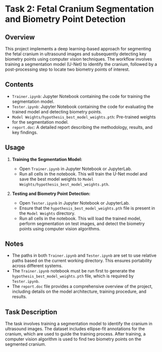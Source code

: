 # Task 2: Fetal Cranium Segmentation and Biometry Point Detection

## Overview

This project implements a deep learning-based approach for segmenting the fetal cranium in ultrasound images and subsequently detecting key biometry points using computer vision techniques. The workflow involves training a segmentation model (U-Net) to identify the cranium, followed by a post-processing step to locate two biometry points of interest.

## Contents

*   `Trainer.ipynb`: Jupyter Notebook containing the code for training the segmentation model.
*   `Tester.ipynb`: Jupyter Notebook containing the code for evaluating the trained model and detecting biometry points.
*   `Model Weights/hypothesis_best_model_weights.pth`: Pre-trained weights for the segmentation model.
*   `report.doc`: A detailed report describing the methodology, results, and key findings.


## Usage

1.  **Training the Segmentation Model:**

    *   Open `Trainer.ipynb` in Jupyter Notebook or JupyterLab.
    *   Run all cells in the notebook. This will train the U-Net model and save the best model weights to `Model Weights/hypothesis_best_model_weights.pth`.

2.  **Testing and Biometry Point Detection:**

    *   Open `Tester.ipynb` in Jupyter Notebook or JupyterLab.
    *   Ensure that the `hypothesis_best_model_weights.pth` file is present in the `Model Weights` directory.
    *   Run all cells in the notebook. This will load the trained model, perform segmentation on test images, and detect the biometry points using computer vision algorithms.

## Notes

*   The paths in both `Trainer.ipynb` and `Tester.ipynb` are set to use relative paths based on the current working directory. This ensures portability across different systems.
*   The `Trainer.ipynb` notebook must be run first to generate the `hypothesis_best_model_weights.pth` file, which is required by `Tester.ipynb`.
*   The `report.doc` file provides a comprehensive overview of the project, including details on the model architecture, training procedure, and results.

## Task Description

The task involves training a segmentation model to identify the cranium in ultrasound images. The dataset includes ellipse-fit annotations for the cranium, which are used to guide the training process. After training, a computer vision algorithm is used to find two biometry points on the segmented cranium.